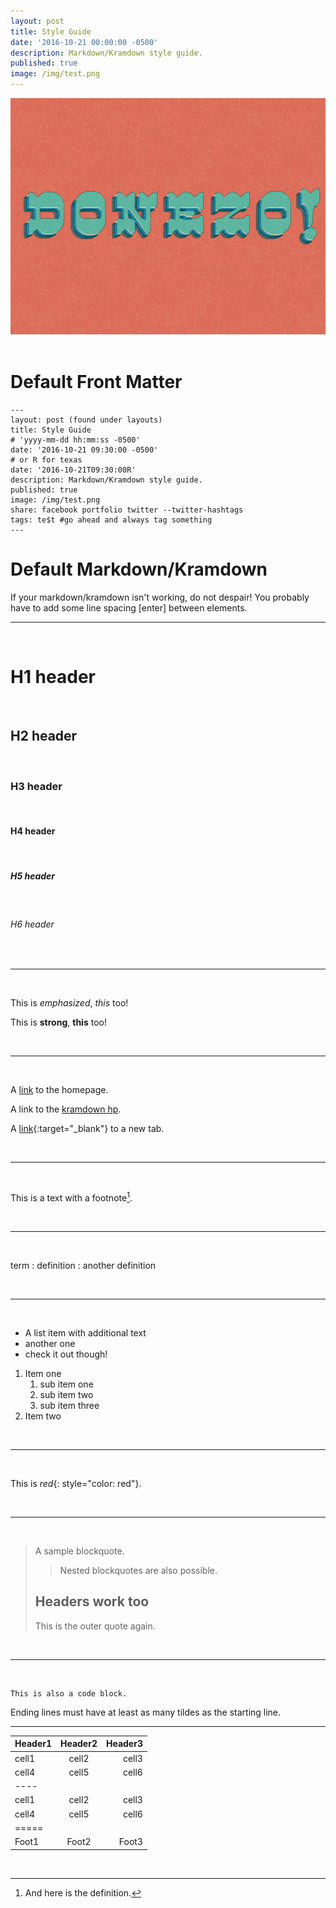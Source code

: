 ```yaml
---
layout: post
title: Style Guide
date: '2016-10-21 00:00:00 -0500'
description: Markdown/Kramdown style guide.
published: true
image: /img/test.png
---
```


<img class="col three" src="/img/donezoweb.jpg">
<div class="col three caption">
&nbsp;
</div>

# Default Front Matter
    ---
    layout: post (found under layouts)
    title: Style Guide
    # 'yyyy-mm-dd hh:mm:ss -0500'
    date: '2016-10-21 09:30:00 -0500' 
    # or R for texas
    date: '2016-10-21T09:30:00R'
    description: Markdown/Kramdown style guide.
    published: true
    image: /img/test.png
    share: facebook portfolio twitter --twitter-hashtags
    tags: te$t #go ahead and always tag something
    ---


# Default Markdown/Kramdown

If your markdown/kramdown isn't working, do not despair! You probably have to add some line spacing [enter] between elements.
<hr/>
<br/>

# H1 header

<br/>

## H2 header

<br/>

### H3 header

<br/>

#### H4 header

<br/>

##### H5 header

<br/>

###### H6 header

<br/>
<hr/>
<br/>

This is *emphasized*,
_this_ too!


This is **strong**,
__this__ too!

<br/>
<hr/>
<br/>

A [link](https://kramdown.gettalong.org "hp")
to the homepage.

A link to the [kramdown hp].

[kramdown hp]: https://kramdown.gettalong.org "hp"

A [link](https://kramdown.gettalong.org){:target="_blank"} to a new tab.


<br/>
<hr/>
<br/>

This is a text with a
footnote[^1].

[^1]: And here is the definition.

<br/>
<hr/>
<br/>

term
: definition
: another definition

<br/>
<hr/>
<br/>

* A list item with additional text
* another one
* check it out though!

1. Item one
   1. sub item one
   2. sub item two
   3. sub item three
2. Item two

<br/>
<hr/>
<br/>

This is *red*{: style="color: red"}.

<br/>
<hr/>
<br/>

> A sample blockquote.
>
> >Nested blockquotes are
> >also possible.
>
> ## Headers work too
> This is the outer quote again.

<br/>
<hr/>
<br/>

~~~~~~
This is also a code block.
~~~~~~
Ending lines must have at least as
many tildes as the starting line.

___

| Header1 | Header2 | Header3 |
|:--------|:-------:|--------:|
| cell1   | cell2   | cell3   |
| cell4   | cell5   | cell6   |
|----
| cell1   | cell2   | cell3   |
| cell4   | cell5   | cell6   |
|=====
| Foot1   | Foot2   | Foot3

<br/>
